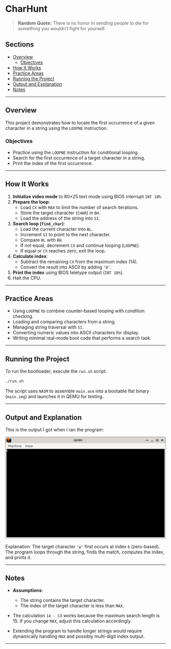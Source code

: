 # CharHunt

> **Random Quote:** There is no honor in sending people to die for something you wouldn't fight for yourself.

## Sections

+ [Overview](#overview)
    - [Objectives](#objectives)
+ [How It Works](#how-it-works)
+ [Practice Areas](#practice-areas)
+ [Running the Project](#running-the-project)
+ [Output and Explanation](#output-and-explanation)
+ [Notes](#notes)

---

## Overview

This project demonstrates how to locate the first occurrence of a given character in a string using the `LOOPNE` instruction.

### Objectives

+ Practice using the `LOOPNE` instruction for conditional looping.
+ Search for the first occurrence of a target character in a string.
+ Print the index of the first occurrence.

---

## How It Works

1. **Initialize video mode** to 80×25 text mode using BIOS interrupt `INT 10h`.
2. **Prepare the loop**:
   + Load `CX` with `MAX` to limit the number of search iterations.
   + Store the target character (`CHAR`) in `BH`.
   + Load the address of the string into `SI`.
3. **Search loop (`find_char`)**:
   + Load the current character into `BL`.
   + Increment `SI` to point to the next character.
   + Compare `BL` with `BH`.
   + If not equal, decrement `CX` and continue looping (`LOOPNE`).
   + If equal or `CX` reaches zero, exit the loop.
4. **Calculate index**:
   + Subtract the remaining `CX` from the maximum index (14).
   + Convert the result into ASCII by adding `'0'`.
5. **Print the index** using BIOS teletype output (`INT 10h`).
6. Halt the CPU.

---

## Practice Areas

+ Using `LOOPNE` to combine counter-based looping with condition checking.
+ Loading and comparing characters from a string.
+ Managing string traversal with `SI`.
+ Converting numeric values into ASCII characters for display.
+ Writing minimal real-mode boot code that performs a search task.

---

## Running the Project

To run the bootloader, execute the `run.sh` script.

```sh
./run.sh
```

The script uses `NASM` to assemble `main.asm` into a bootable flat binary (`main.img`) and launches it in QEMU for testing.

---

## Output and Explanation

This is the output I got when I ran the program:

![Program's Output](../../../resources/images/char_hunt_output.png)

Explanation:
The target character `'w'` first occurs at index `6` (zero-based). The program loops through the string, finds the match, computes the index, and prints it.

---

## Notes

* **Assumptions**:

  * The string contains the target character.
  * The index of the target character is less than `MAX`.
* The calculation `14 - CX` works because the maximum search length is 15. If you change `MAX`, adjust this calculation accordingly.
* Extending the program to handle longer strings would require dynamically handling `MAX` and possibly multi-digit index output.

---
